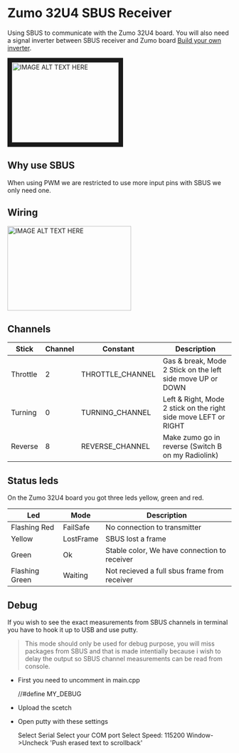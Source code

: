 # Zumo 32U4 SBUS Receiver

Using SBUS to communicate with the Zumo 32U4 board. 
You will also need a signal inverter between SBUS receiver and Zumo board [Build your own inverter](https://www.ernstc.dk/arduino/sbus.html).

<a href="http://www.youtube.com/watch?feature=player_embedded&v=1ch4kT6wLfE
" target="_blank"><img src="http://img.youtube.com/vi/1ch4kT6wLfE/0.jpg" 
alt="IMAGE ALT TEXT HERE" width="240" height="180" border="10" /></a>

## Why use SBUS

When using PWM we are restricted to use more input pins with SBUS we only need one.

## Wiring

<a href="https://user-images.githubusercontent.com/16755871/82107092-64dcd680-9725-11ea-99ec-610cd2e3c9df.png
" target="_blank"><img src="https://user-images.githubusercontent.com/16755871/82107092-64dcd680-9725-11ea-99ec-610cd2e3c9df.png" 
alt="IMAGE ALT TEXT HERE" width="278" height="190" /></a>

## Channels 

| Stick    | Channel | Constant         | Description                                                     |
| -------- | ------- | ---------------- | --------------------------------------------------------------- |
| Throttle | 2       | THROTTLE_CHANNEL | Gas & break, Mode 2 Stick on the left side move UP or DOWN      |
| Turning  | 0       | TURNING_CHANNEL  | Left & Right, Mode 2 stick on the right side move LEFT or RIGHT |
| Reverse  | 8       | REVERSE_CHANNEL  | Make zumo go in reverse (Switch B on my Radiolink)              |

## Status leds

On the Zumo 32U4 board you got three leds yellow, green and red.

| Led            | Mode      | Description                                  |
| -------------- | --------- | -------------------------------------------- |
| Flashing Red   | FailSafe  | No connection to transmitter                 |
| Yellow         | LostFrame | SBUS lost a frame                            |
| Green          | Ok        | Stable color, We have connection to receiver |
| Flashing Green | Waiting   | Not recieved a full sbus frame from receiver |


## Debug

If you wish to see the exact measurements from SBUS channels in terminal you have to hook it up to USB and use putty.

>This mode should only be used for debug purpose, you will miss packages from SBUS and that is made intentially because i wish to delay the output so SBUS channel measurements can be read from console.


* First you need to uncomment in main.cpp

    //#define MY_DEBUG 

* Upload the scetch

* Open putty with these settings
   
    Select Serial
    Select your COM port
    Select Speed: 115200
    Window->Uncheck 'Push erased text to scrollback'
